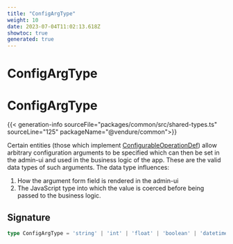 ```yaml
---
title: "ConfigArgType"
weight: 10
date: 2023-07-04T11:02:13.618Z
showtoc: true
generated: true
---
```

<!-- This file was generated from the Vendure source. Do not modify. Instead, re-run the "docs:build" script -->

# ConfigArgType
<div class="symbol">


# ConfigArgType

{{< generation-info sourceFile="packages/common/src/shared-types.ts" sourceLine="125" packageName="@vendure/common">}}

Certain entities (those which implement <a href='/typescript-api/configurable-operation-def/#configurableoperationdef'>ConfigurableOperationDef</a>) allow arbitrary
configuration arguments to be specified which can then be set in the admin-ui and used in
the business logic of the app. These are the valid data types of such arguments.
The data type influences:

1. How the argument form field is rendered in the admin-ui
2. The JavaScript type into which the value is coerced before being passed to the business logic.

## Signature

```TypeScript
type ConfigArgType = 'string' | 'int' | 'float' | 'boolean' | 'datetime' | 'ID'
```
</div>
